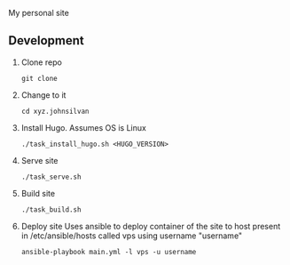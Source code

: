 My personal site

## Development

1. Clone repo
    ```
    git clone 
    ```
1. Change to it
    ```
    cd xyz.johnsilvan
    ```
1. Install Hugo. Assumes OS is Linux
    ```
    ./task_install_hugo.sh <HUGO_VERSION>
    ```
1. Serve site
    ```
    ./task_serve.sh
    ```
1. Build site
    ```
    ./task_build.sh
    ```
1. Deploy site
    Uses ansible to deploy container of the site to host present in /etc/ansible/hosts called vps using username "username"
    ```
    ansible-playbook main.yml -l vps -u username
    ```
    
